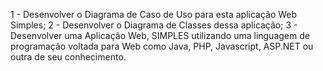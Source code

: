 1 - Desenvolver o Diagrama de Caso de Uso para esta aplicação Web Simples;
2 - Desenvolver o Diagrama de Classes dessa aplicação;
3 - Desenvolver uma Aplicação Web, SIMPLES utilizando uma linguagem de programação voltada para Web como Java, PHP, Javascript, ASP.NET ou outra de seu conhecimento.
